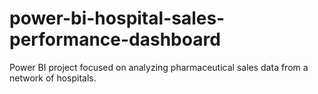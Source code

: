 # power-bi-hospital-sales-performance-dashboard
Power BI project focused on analyzing pharmaceutical sales data from a network of hospitals.
